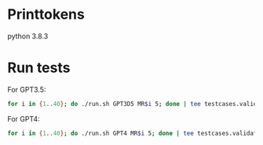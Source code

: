 # Printtokens

python 3.8.3

# Run tests

For GPT3.5:

```sh
for i in {1..40}; do ./run.sh GPT3D5 MR$i 5; done | tee testcases.validate.md
```

For GPT4:

```sh
for i in {1..40}; do ./run.sh GPT4 MR$i 5; done | tee testcases.validate.md
```